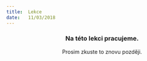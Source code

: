 ```yaml
---
title:  Lekce
date:   11/03/2018
---
```


### <center>Na této lekci pracujeme.</center>
<center>Prosim zkuste to znovu později.</center>
